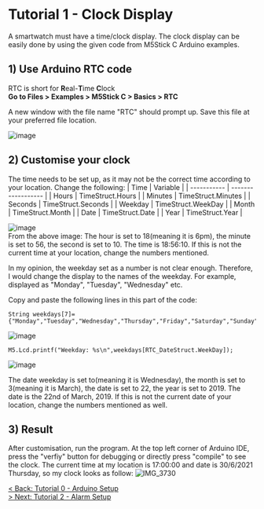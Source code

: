 # Tutorial 1 - Clock Display
A smartwatch must have a time/clock display. The clock display can be easily done by using the given code from M5Stick C Arduino examples. 

## 1) Use Arduino RTC code
RTC is short for <strong>R</strong>eal-<strong>T</strong>ime <strong>C</strong>lock\
<strong>Go to Files > Examples > M5Stick C > Basics > RTC </strong> 

A new window with the file name "RTC" should prompt up. Save this file at your preferred file location.

![image](https://user-images.githubusercontent.com/80112384/123926700-b9d9bb80-d9be-11eb-9bdb-e3ebdf02c129.png)

## 2) Customise your clock
The time needs to be set up, as it may not be the correct time according to your location. Change the following:
| Time        | Variable           |
| ----------- | ------------------ |
| Hours       | TimeStruct.Hours   |
| Minutes     | TimeStruct.Minutes |
| Seconds     | TimeStruct.Seconds | 
| Weekday     | TimeStruct.WeekDay | 
| Month       | TimeStruct.Month   | 
| Date        | TimeStruct.Date    | 
| Year        | TimeStruct.Year    | 



![image](https://user-images.githubusercontent.com/80112384/123929071-0faf6300-d9c1-11eb-8530-ef8be467cfd3.png) \
From the above image:
The hour is set to 18(meaning it is 6pm), the minute is set to 56, the second is set to 10. The time is 18:56:10. If this is not the current time at your location, change the numbers mentioned.

In my opinion, the weekday set as a number is not clear enough. Therefore, I would change the display to the names of the weekday. For example, displayed as "Monday", "Tuesday", "Wednesday" etc. 

Copy and paste the following lines in this part of the code:

```arduino
String weekdays[7]={"Monday","Tuesday","Wednesday","Thursday","Friday","Saturday","Sunday"};
```
![image](https://user-images.githubusercontent.com/80112384/123934938-581d4f80-d9c6-11eb-8d79-1be3cddf4dde.png)

```arduino
M5.Lcd.printf("Weekday: %s\n",weekdays[RTC_DateStruct.WeekDay]);
```
![image](https://user-images.githubusercontent.com/80112384/123935660-00331880-d9c7-11eb-878d-9a365fa0c1b0.png)

The date weekday is set to(meaning it is Wednesday), the month is set to 3(meaning it is March), the date is set to 22, the year is set to 2019. The date is the 22nd of March, 2019. If this is not the current date of your location, change the numbers mentioned as well.



## 3) Result
After customisation, run the program. At the top left corner of Arduino IDE, press the "verfiy" button for debugging or directly press "compile" to see the clock. 
The current time at my location is 17:00:00 and date is 30/6/2021 Thursday, so my clock looks as follow:
![IMG_3730](https://user-images.githubusercontent.com/80112384/123936464-c7e00a00-d9c7-11eb-8ae6-8e95ac0e9cf6.jpg)

[< Back: Tutorial 0 - Arduino Setup](https://github.com/kempisabelmaddie/IoT_PolyU/blob/main/smartwatch/pill_alarm_program/Tutorial/Tutorial0.md)\
[> Next: Tutorial 2 - Alarm Setup](https://github.com/kempisabelmaddie/IoT_PolyU/blob/main/smartwatch/pill_alarm_program/Tutorial/Tutorial2.md)
